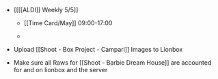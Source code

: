 - [[[[ALDI]] Weekly 5/5]]
	 - [[Time Card/May]]
09:00-17:00

	 - 

- Upload [[Shoot - Box Project - Campari]] Images to Lionbox

- Make sure all Raws for [[Shoot - Barbie Dream House]] are accounted for and on  lionbox and the server

